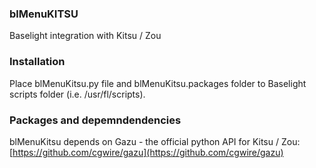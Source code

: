### blMenuKITSU
Baselight integration with Kitsu / Zou

### Installation

Place blMenuKitsu.py file and blMenuKitsu.packages folder to Baselight scripts folder (i.e. /usr/fl/scripts).

### Packages and depemndendencies

blMenuKitsu depends on Gazu - the official python API for Kitsu / Zou:  
[https://github.com/cgwire/gazu](https://github.com/cgwire/gazu)